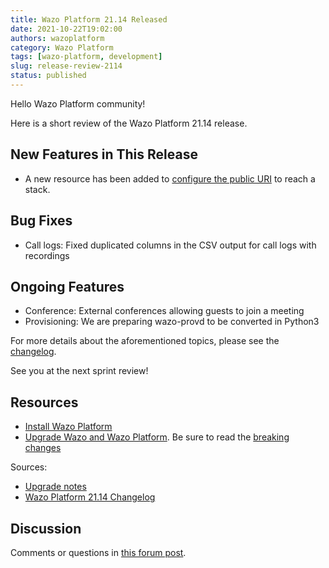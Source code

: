 ```yaml
---
title: Wazo Platform 21.14 Released
date: 2021-10-22T19:02:00
authors: wazoplatform
category: Wazo Platform
tags: [wazo-platform, development]
slug: release-review-2114
status: published
---
```


Hello Wazo Platform community!

Here is a short review of the Wazo Platform 21.14 release.

## New Features in This Release

- A new resource has been added to [configure the public URI](https://wazo-dev.atlassian.net/browse/WAZO-2568) to reach a stack.

## Bug Fixes

- Call logs: Fixed duplicated columns in the CSV output for call logs with recordings

## Ongoing Features

- Conference: External conferences allowing guests to join a meeting
- Provisioning: We are preparing wazo-provd to be converted in Python3

For more details about the aforementioned topics, please see the [changelog](https://wazo-dev.atlassian.net/issues/?jql=project%3DWAZO%20AND%20fixVersion%3D21.14).

See you at the next sprint review!

<!-- truncate -->

## Resources

- [Install Wazo Platform](/use-cases)
- [Upgrade Wazo and Wazo Platform](/uc-doc/upgrade/). Be sure to read the
  [breaking changes](/uc-doc/upgrade/upgrade_notes#21-14)

Sources:

- [Upgrade notes](/uc-doc/upgrade/upgrade_notes#21-14)
- [Wazo Platform 21.14 Changelog](https://wazo-dev.atlassian.net/issues/?jql=project%3DWAZO%20AND%20fixVersion%3D21.14)

## Discussion

Comments or questions in
[this forum post](https://wazo-platform.discourse.group/t/blog-wazo-platform-21-14-released).
